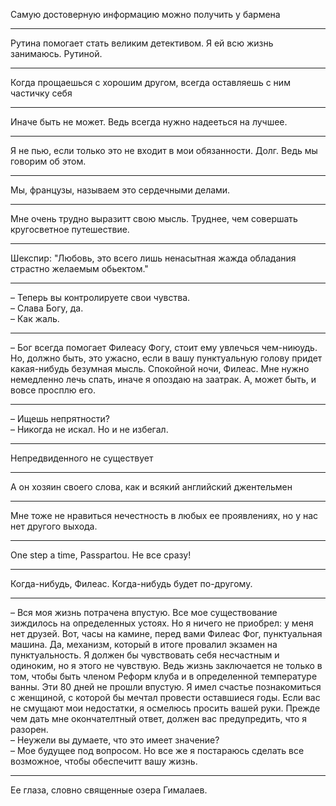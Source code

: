 Самую достоверную информацию можно получить у бармена
***
Рутина помогает стать великим детективом. Я ей всю жизнь занимаюсь. Рутиной.
***
Когда прощаешься с хорошим другом, всегда оставляешь с ним частичку себя
***
Иначе быть не может. Ведь всегда нужно надееться на лучшее.
***
Я не пью, если только это не входит в мои обязанности. Долг. Ведь мы говорим об этом.
***
Мы, французы, называем это сердечными делами.
***
Мне очень трудно выразитт свою мысль. Труднее, чем совершать кругосветное путешествие.
***
Шекспир: "Любовь, это всего лишь ненасытная жажда обладания страстно желаемым обьектом."
***
&ndash; Теперь вы контролируете свои чувства.  
&ndash; Слава Богу, да.  
&ndash; Как жаль.
***
&ndash; Бог всегда помогает Филеасу Фогу, стоит ему увлечься чем-ниюудь. Но, должно быть, это ужасно, если в вашу пунктуальную голову придет какая-нибудь безумная мысль. Спокойной ночи, Филеас. Мне нужно немедленно лечь спать, иначе я опоздаю на заатрак. А, может быть, и вовсе просплю его.
***
&ndash; Ищешь непрятности?  
&ndash; Никогда не искал. Но и не избегал.
***
Непредвиденного не существует
***
А он хозяин своего слова, как и всякий английский джентельмен
***
Мне тоже не нравиться нечестность в любых ее проявлениях, но у нас нет другого выхода.
***
One step a time, Passpartou. Не все сразу!
***
Когда-нибудь, Филеас. Когда-нибудь будет по-другому.
***
&ndash; Вся моя жизнь потрачена впустую. Все мое существование зиждилось на определенных устоях. Но я ничего не приобрел: у меня нет друзей. Вот, часы на камине, перед вами Филеас Фог, пунктуальная машина. Да, механизм, который в итоге провалил экзамен на пунктуальность. Я должен бы чувствовать себя несчастным и одиноким, но я этого не чувствую. Ведь жизнь заключается не только в том, чтобы быть членом Реформ клуба и в определенной температуре ванны. Эти 80 дней не прошли впустую. Я имел счастье познакомиться с женщиной, с которой бы мечтал провести оставшиеся годы. Если вас не смущают мои недостатки, я осмелюсь просить вашей руки. Прежде чем дать мне окончателтный ответ, должен вас предупредить, что я разорен.  
&ndash; Неужели вы думаете, что это имеет значение?  
&ndash; Мое будущее под вопросом. Но все же я постараюсь сделать все возможное, чтобы обеспечитт вашу жизнь.
***
Ее глаза, словно священные озера Гималаев.
